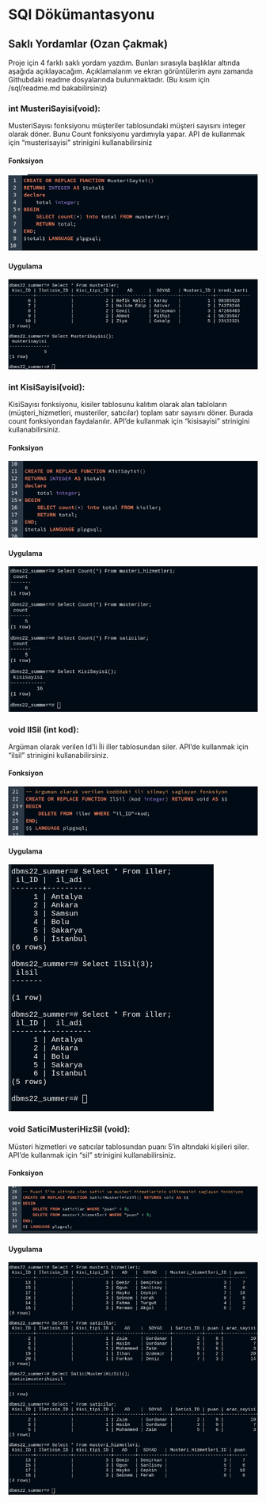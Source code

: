 # SQl Dökümantasyonu



## Saklı Yordamlar (Ozan Çakmak)
Proje için 4 farklı saklı yordam yazdım. Bunları sırasıyla başlıklar altında aşağıda
açıklayacağım. Açıklamalarım ve ekran görüntülerim aynı zamanda Githubdaki
readme dosyalarında bulunmaktadır. (Bu kısım için /sql/readme.md bakabilirsiniz)

### int MusteriSayisi(void):
MusteriSayısı fonksiyonu müşteriler tablosundaki müşteri sayısını integer
olarak döner. Bunu Count fonksiyonu yardımıyla yapar. API de kullanmak için
“musterisayisi” strinigini kullanabilirsiniz

#### Fonksiyon
![f](/sql/readme_files/musterisayisi.png)

#### Uygulama
![u](/sql/readme_files/musterisayisi_uygulama.png)

### int KisiSayisi(void):
KisiSayısı fonksiyonu, kisiler tablosunu kalıtım olarak alan tabloların
(müşteri_hizmetleri, musteriler, satıcılar) toplam satır sayısını döner. Burada count
fonksiyondan faydalanılır. API’de kullanmak için “kisisayisi” strinigini kullanabilirsiniz.

#### Fonksiyon
![f](/sql/readme_files/kisisayisi.png)

#### Uygulama
![u](/sql/readme_files/kisisayisi_uygulama.png)

### void IlSil (int kod):
Argüman olarak verilen Id’li İli iller tablosundan siler. API’de kullanmak için
“ilsil” strinigini kullanabilirsiniz.

#### Fonksiyon
![f](/sql/readme_files/ilsil.png)

#### Uygulama
![u](/sql/readme_files/ilsil_uygulama.png)

### void SaticiMusteriHizSil (void):
Müsteri hizmetleri ve satıcılar tablosundan puanı 5’in altındaki kişileri siler.
API’de kullanmak için “sil” strinigini kullanabilirsiniz.

#### Fonksiyon
![f](/sql/readme_files/sil.png)

#### Uygulama
![u](/sql/readme_files/sil_uygulama.png)
